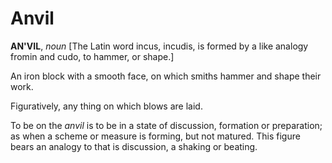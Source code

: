 # Anvil

**AN'VIL**, _noun_ \[The Latin word incus, incudis, is formed by a like analogy fromin and cudo, to hammer, or shape.\]

An iron block with a smooth face, on which smiths hammer and shape their work.

Figuratively, any thing on which blows are laid.

To be on the _anvil_ is to be in a state of discussion, formation or preparation; as when a scheme or measure is forming, but not matured. This figure bears an analogy to that is discussion, a shaking or beating.